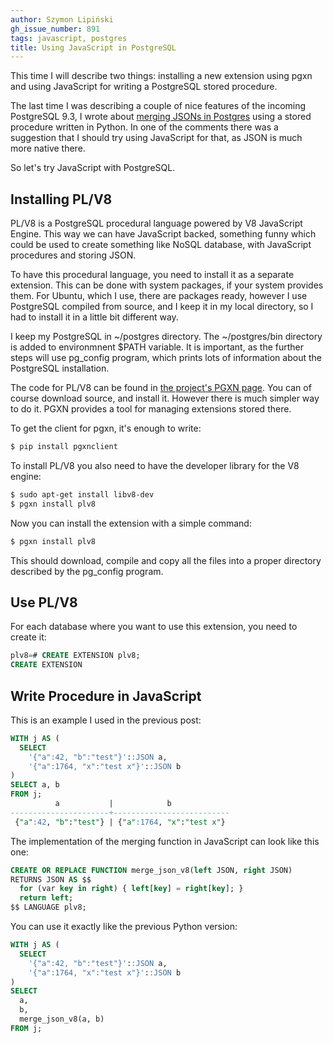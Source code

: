 ```yaml
---
author: Szymon Lipiński
gh_issue_number: 891
tags: javascript, postgres
title: Using JavaScript in PostgreSQL
---
```


This time I will describe two things: installing a new extension using pgxn and using JavaScript for writing a PostgreSQL stored procedure.

The last time I was describing a couple of nice features of the incoming PostgreSQL 9.3, I wrote about [merging JSONs in Postgres](http://blog.endpoint.com/2013/07/merging-jsons-in-postgresql.html) using a stored procedure written in Python. In one of the comments there was a suggestion that I should try using JavaScript for that, as JSON is much more native there.

So let's try JavaScript with PostgreSQL.

## Installing PL/V8

PL/V8 is a PostgreSQL procedural language powered by V8 JavaScript Engine. This way we can have JavaScript backed, something funny which could be used to create something like NoSQL database, with JavaScript procedures and storing JSON.

To have this procedural language, you need to install it as a separate extension. This can be done with system packages, if your system provides them. For Ubuntu, which I use, there are packages ready, however I use PostgreSQL compiled from source, and I keep it in my local directory, so I had to install it in a little bit different way.

I keep my PostgreSQL in ~/postgres directory. The ~/postgres/bin directory is added to environmnent $PATH variable. It is important, as the further steps will use pg_config program, which prints lots of information about the PostgreSQL installation.

The code for PL/V8 can be found in [the project's PGXN page](http://pgxn.org/dist/plv8/). You can of course download source, and install it. However there is much simpler way to do it. PGXN provides a tool for managing extensions stored there.

To get the client for pgxn, it's enough to write:

```bash
$ pip install pgxnclient
```

To install PL/V8 you also need to have the developer library for the V8 engine:

```bash
$ sudo apt-get install libv8-dev
$ pgxn install plv8
```

Now you can install the extension with a simple command:

```bash
$ pgxn install plv8
```

This should download, compile and copy all the files into a proper directory described by the pg_config program.

## Use PL/V8

For each database where you want to use this extension, you need to create it:

```sql
plv8=# CREATE EXTENSION plv8;
CREATE EXTENSION
```

## Write Procedure in JavaScript

This is an example I used in the previous post:

```sql
WITH j AS (
  SELECT
    '{"a":42, "b":"test"}'::JSON a,
    '{"a":1764, "x":"test x"}'::JSON b
)
SELECT a, b
FROM j;
          a           |            b
----------------------+--------------------------
 {"a":42, "b":"test"} | {"a":1764, "x":"test x"}
```

The implementation of the merging function in JavaScript can look like this one:

```sql
CREATE OR REPLACE FUNCTION merge_json_v8(left JSON, right JSON)
RETURNS JSON AS $$
  for (var key in right) { left[key] = right[key]; }
  return left;
$$ LANGUAGE plv8;
```

You can use it exactly like the previous Python version:

```sql
WITH j AS (
  SELECT
    '{"a":42, "b":"test"}'::JSON a,
    '{"a":1764, "x":"test x"}'::JSON b
)
SELECT
  a,
  b,
  merge_json_v8(a, b)
FROM j;
```
